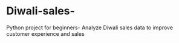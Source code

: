 # Diwali-sales-
Python project for beginners- Analyze Diwali sales data to improve customer experience and sales
